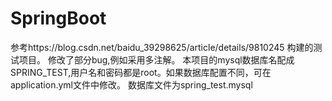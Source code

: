 # SpringBoot
参考https://blog.csdn.net/baidu_39298625/article/details/9810245 构建的测试项目。
修改了部分bug,例如采用多注解。
本项目的mysql数据库名配成SPRING_TEST,用户名和密码都是root。如果数据库配置不同，可在application.yml文件中修改。
数据库文件为spring_test.mysql
